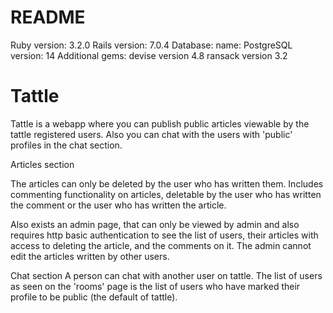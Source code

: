 # README
Ruby version: 3.2.0
Rails version: 7.0.4
Database:
 name: PostgreSQL
 version: 14
Additional gems:
 devise version 4.8
 ransack version 3.2

# Tattle

Tattle is a webapp where you can publish public articles viewable by the tattle registered users. Also you can chat with the users with 'public' profiles in the chat section.

Articles section

The articles can only be deleted by the user who has written them. Includes commenting functionality on articles, deletable by the user who has written the comment or the user who has written the article.

Also exists an admin page, that can only be viewed by admin and also requires http basic authentication to see the list of users, their articles with access to deleting the article, and the comments on it. The admin cannot edit the articles written by other users.

Chat section
A person can chat with another user on tattle. The list of users as seen on the 'rooms' page is the list of users who have marked their profile to be public (the default of tattle).
